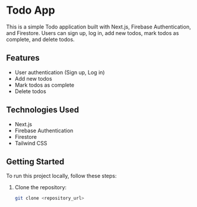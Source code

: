 # Todo App

This is a simple Todo application built with Next.js, Firebase Authentication, and Firestore. Users can sign up, log in, add new todos, mark todos as complete, and delete todos.

## Features

- User authentication (Sign up, Log in)
- Add new todos
- Mark todos as complete
- Delete todos

## Technologies Used

- Next.js
- Firebase Authentication
- Firestore
- Tailwind CSS

## Getting Started

To run this project locally, follow these steps:

1. Clone the repository:

   ```bash
   git clone <repository_url>
